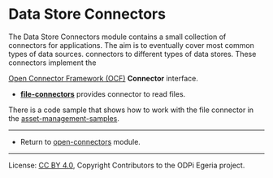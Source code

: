 <!-- SPDX-License-Identifier: CC-BY-4.0 -->
<!-- Copyright Contributors to the ODPi Egeria project. -->

# Data Store Connectors

The Data Store Connectors module contains
a small collection of connectors for applications.
The aim is to eventually cover most common types of data sources.
connectors to different types of data stores.  These connectors implement the

[Open Connector Framework (OCF)](../../../frameworks/open-connector-framework) **Connector** interface.

* **[file-connectors](file-connectors)** provides connector to read files.


There is a code sample that shows how to work with the file connector
in the [asset-management-samples](../../../../open-metadata-resources/open-metadata-samples/access-services-samples/asset-management-samples).

----
* Return to [open-connectors](..) module.

----
License: [CC BY 4.0](https://creativecommons.org/licenses/by/4.0/),
Copyright Contributors to the ODPi Egeria project.
